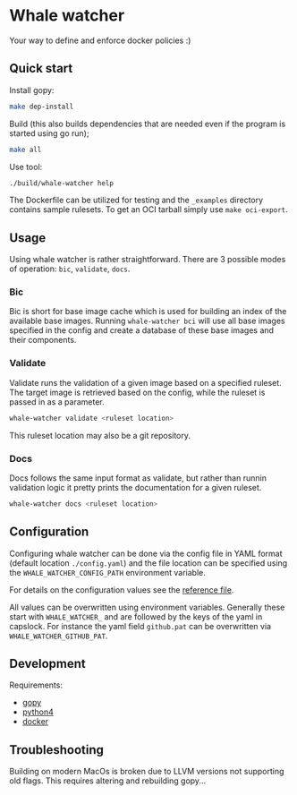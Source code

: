 # Whale watcher

Your way to define and enforce docker policies :)

## Quick start

Install gopy:

```sh
make dep-install
```

Build (this also builds dependencies that are needed even if the program is started using go run);

```sh
make all
```

Use tool: 
```sh
./build/whale-watcher help
```

The Dockerfile can be utilized for testing and the `_examples` directory contains sample rulesets.
To get an OCI tarball simply use `make oci-export`.

## Usage

Using whale watcher is rather straightforward. There are 3 possible modes of operation: `bic`, `validate`, `docs`.

### Bic

Bic is short for base image cache which is used for building an index of the available base images.
Running `whale-watcher bci` will use all base images specified in the config and create a database of these base images and their components.

### Validate

Validate runs the validation of a given image based on a specified ruleset. The target image is retrieved based on the config, while the ruleset is passed in as a parameter.
```sh
whale-watcher validate <ruleset location>
```

This ruleset location may also be a git repository.

### Docs

Docs follows the same input format as validate, but rather than runnin validation logic it pretty prints the documentation for a given ruleset.

```sh
whale-watcher docs <ruleset location>
```

## Configuration

Configuring whale watcher can be done via the config file in YAML format (default location `./config.yaml`) and the file location can be specified using the `WHALE_WATCHER_CONFIG_PATH` environment variable.

For details on the configuration values see the [reference file](./reference.config.yaml).

All values can be overwritten using environment variables.
Generally these start with `WHALE_WATCHER_` and are followed by the keys of the yaml in capslock.
For instance the yaml field `github.pat` can be overwritten via `WHALE_WATCHER_GITHUB_PAT`.

## Development

Requirements:

- [gopy](https://github.com/go-python/gopy/tree/master)
- [python4](https://www.python.org)
- [docker](https://docker.com)

## Troubleshooting

Building on modern MacOs  is broken due to LLVM versions not supporting old flags.
This requires altering and rebuilding gopy...
